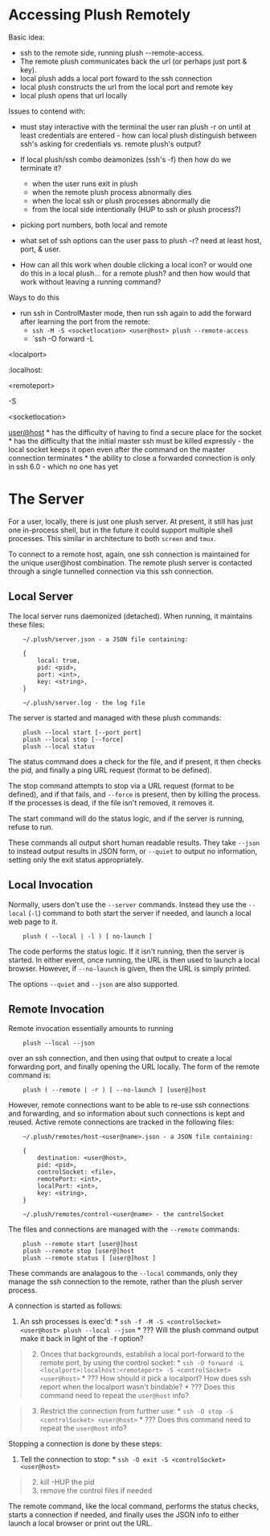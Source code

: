 # Accessing Plush Remotely #

Basic idea:
  * ssh to the remote side, running plush --remote-access.
  * The remote plush communicates back the url (or perhaps just port & key).
  * local plush adds a local port foward to the ssh connection
  * local plush constructs the url from the local port and remote key
  * local plush opens that url locally

Issues to contend with:

  * must stay interactive with the terminal the user ran plush -r on until at least credentials are entered - how can local plush distinguish between ssh's asking for credentials vs. remote plush's output?

  * If local plush/ssh combo deamonizes (ssh's -f) then how do we terminate it?
    * when the user runs exit in plush
    * when the remote plush process abnormally dies
    * when the local ssh or plush processes abnormally die
    * from the local side intentionally (HUP to ssh or plush process?)

  * picking port numbers, both local and remote

  * what set of ssh options can the user pass to plush -r? need at least host, port, & user.

  * How can all this work when double clicking a local icon? or would one do this in a local plush... for a remote plush? and then how would that work without leaving a running command?

Ways to do this

  * run ssh in ControlMaster mode, then run ssh again to add the forward after learning the port from the remote:
    * `ssh -M -S <socketlocation> <user@host> plush --remote-access`
    * `ssh -O forward -L 

&lt;localport&gt;

:localhost:

&lt;remoteport&gt;

 -S 

&lt;socketlocation&gt;

 <user@host>
    * has the difficulty of having to find a secure place for the socket
    * has the difficulty that the initial master ssh must be killed expressly - the local socket keeps it open even after the command on the master connection terminates
    * the ability to close a forwarded connection is only in ssh 6.0 - which no one has yet


# The Server #

For a user, locally, there is just one plush server. At present, it still has
just one in-process shell, but in the future it could support multiple shell
processes. This similar in architecture to both `screen` and `tmux`.

To connect to a remote host, again, one ssh connection is maintained for the
unique user@host combination. The remote plush server is contacted through a
single tunnelled connection via this ssh connection.

## Local Server ##

The local server runs daemonized (detached). When running, it maintains these
files:

```
    ~/.plush/server.json - a JSON file containing:

    {
        local: true,
        pid: <pid>,
        port: <int>,
        key: <string>,
    }

    ~/.plush/server.log - the log file
```

The server is started and managed with these plush commands:

```
    plush --local start [--port port]
    plush --local stop [--force]
    plush --local status
```

The status command does a check for the file, and if present, it then checks the
pid, and finally a ping URL request (format to be defined).

The stop command attempts to stop via a URL request (format to be defined), and
if that fails, and `--force` is present, then by killing the process. If the
processes is dead, if the file isn't removed, it removes it.

The start command will do the status logic, and if the server is running,
refuse to run.

These commands all output short human readable results. They take `--json` to
instead output results in JSON form, or `--quiet` to output no information,
setting only the exit status appropriately.

## Local Invocation ##

Normally, users don't use the `--server` commands. Instead they use the
`--local` (`-l`) command to both start the server if needed, and launch a local
web page to it.

```
    plush ( --local | -l ) [ no-launch ]
```

The code performs the status logic. If it isn't running, then the server is
started. In either event, once running, the URL is then used to launch a local
browser. However, if `--no-launch` is given, then the URL is simply printed.

The options `--quiet` and `--json` are also supported.


## Remote Invocation ##

Remote invocation essentially amounts to running

```
    plush --local --json
```

over an ssh connection, and then using that output to create a local forwarding
port, and finally opening the URL locally. The form of the remote command is:

```
    plush ( --remote | -r ) [ --no-launch ] [user@]host
```

However, remote connections want to be able to re-use ssh connections and
forwarding, and so information about such connections is kept and reused. Active
remote connections are tracked in the following files:

```
    ~/.plush/remotes/host-<user@name>.json - a JSON file containing:

    {
        destination: <user@host>,
        pid: <pid>,
        controlSocket: <file>,
        remotePort: <int>,
        localPort: <int>,
        key: <string>,
    }

    ~/.plush/remotes/control-<user@name> - the controlSocket
```

The files and connections are managed with the `--remote` commands:

```
    plush --remote start [user@]host
    plush --remote stop [user@]host
    plush --remote status [ [user@]host ]
```

These commands are analagous to the `--local` commands, only they manage the
ssh connection to the remote, rather than the plush server process.

A connection is started as follows:

  1. An ssh processes is exec'd:
    * `ssh -f -M -S <controlSocket> <user@host> plush --local --json`
    * ??? Will the plush command output make it back in light of the `-f` option?

> 2. Onces that backgrounds, establish a local port-forward to the remote port, by using the control socket:
    * `ssh -O forward -L <localport>:localhost:<remoteport> -S <controlSocket> <user@host>`
    * ??? How should it pick a localport? How does ssh report when the localport wasn't bindable?
    * ??? Does this command need to repeat the `user@host` info?

> 3. Restrict the connection from further use:
    * `ssh -O stop -S <controlSocket> <user@host>`
    * ??? Does this command need to repeat the `user@host` info?

Stopping a connection is done by these steps:

  1. Tell the connection to stop:
    * `ssh -O exit -S <controlSocket> <user@host>`
> 2. kill -HUP the pid
> 3. remove the control files if needed

The remote command, like the local command, performs the status checks, starts
a connection if needed, and finally uses the JSON info to either launch a
local browser or print out the URL.